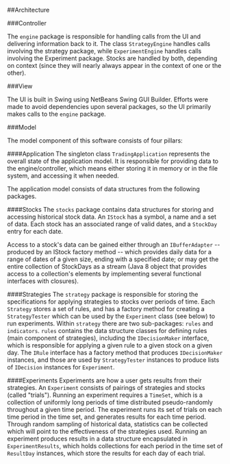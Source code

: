 ##Architecture

###Controller

The `engine` package is responsible for handling calls from the UI and delivering information back to it.  The class
`StrategyEngine` handles calls involving the strategy package, while `ExperimentEngine` handles calls involving the
Experiment package.  Stocks are handled by both, depending on context (since they will nearly always appear in the
context of one or the other).

###View

The UI is built in Swing using NetBeans Swing GUI Builder.  Efforts were made to avoid dependencies upon several
packages, so the UI primarily makes calls to the `engine` package.

###Model

The model component of this software consists of four pillars:

####Application
The singleton class `TradingApplication` represents the overall state of the application model.  It is responsible for
providing data to the engine/controller, which means either storing it in memory or in the file system, and accessing it
when needed.

The application model consists of data structures from the following packages.

####Stocks
The `stocks` package contains data structures for storing and accessing historical stock data.  An `IStock` has a symbol,
a name and a set of data.  Each stock has an associated range of valid dates, and a `StockDay` entry for each date.

Access to a stock's data can be gained either through an `IBufferAdapter` -- produced by an IStock factory method --
which provides daily data for a range of dates of a given size, ending with a specified date; or may get the entire
collection of StockDays as a stream (Java 8 object that provides access to a collection's elements by implementing
several functional interfaces with closures).

####Strategies
The `strategy` package is responsible for storing the specifications for applying strategies to stocks over periods
of time.  Each `Strategy` stores a set of rules, and has a factory method for creating a `StrategyTester` which can be
used by the `Experiment` class (see below) to run experiments.  Within `strategy` there are two sub-packages: `rules`
and `indicators`.  `rules` contains the data structure classes for defining rules (main component of strategies),
including the `IDecisionMaker` interface, which is responsible for applying a given rule to a given stock on a given
day.  The `IRule` interface has a factory method that produces `IDecisionMaker` instances, and those are used by
`StrategyTester` instances to produce lists of `IDecision` instances for `Experiment`.

####Experiments
Experiments are how a user gets results from their strategies.  An `Experiment` consists of pairings of strategies and
stocks (called "trials").  Running an experiment requires a `TimeSet`, which is a collection of uniformly long periods
of time distributed pseudo-randomly throughout a given time period.  The experiment runs its set of trials on each time
period in the time set, and generates results for each time period.  Through random sampling of historical data,
statistics can be collected which will point to the effectiveness of the strategies used.  Running an experiment produces
results in a data structure encapsulated in `ExperimentResults`, which holds collections for each period in the time
set of `ResultDay` instances, which store the results for each day of each trial.
